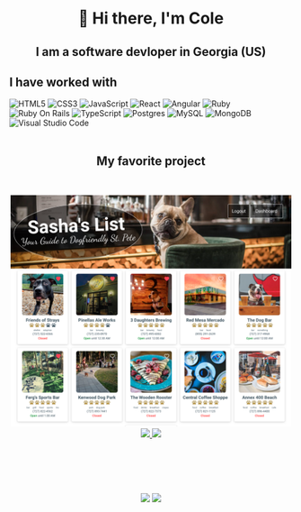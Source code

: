 
<p>
  <h1 align="center">👋 Hi there, I'm Cole</h1>
</p>

<p>
  <h2 align="center">I am a software devloper in Georgia (US)</h1>
</p>


## I have worked with
<img alt="HTML5" src="https://img.shields.io/badge/html5%20-%23E34F26.svg?&style=for-the-badge&logo=html5&logoColor=white"/> <img alt="CSS3" src="https://img.shields.io/badge/css3%20-%231572B6.svg?&style=for-the-badge&logo=css3&logoColor=white"/>   <img alt="JavaScript" src="https://img.shields.io/badge/javascript%20-%23323330.svg?&style=for-the-badge&logo=javascript&logoColor=%23F7DF1E"/> <img alt="React" src="https://img.shields.io/badge/react%20-%2320232a.svg?&style=for-the-badge&logo=react&logoColor=%2361DAFB"/> <img alt="Angular" src="https://img.shields.io/badge/Angular-DD0031?style=for-the-badge&logo=angular&logoColor=white"/> <img alt="Ruby" src="https://img.shields.io/badge/Ruby-CC342D?style=for-the-badge&logo=ruby&logoColor=white"/> <img alt="Ruby On Rails" src="https://img.shields.io/badge/Ruby_on_Rails-CC0000?style=for-the-badge&logo=ruby-on-rails&logoColor=whiteg"/> <img alt="TypeScript" src="https://img.shields.io/badge/typescript%20-%23007ACC.svg?&style=for-the-badge&logo=typescript&logoColor=white"/> <img alt="Postgres" src="https://img.shields.io/badge/PostgreSQL-316192?style=for-the-badge&logo=postgresql&logoColor=white"/> <img alt="MySQL" src="https://img.shields.io/badge/MySQL-00000F?style=for-the-badge&logo=mysql&logoColor=white"/> <img alt="MongoDB" src="https://img.shields.io/badge/MongDB-47A248?style=for-the-badge&logo=mongodb&logoColor=white"/> <img alt="Visual Studio Code" src="https://img.shields.io/badge/Visual%20Studio%20Code-0078d7.svg?&style=for-the-badge&logo=visual-studio-code&logoColor=white"/>
</br>
</br>

<p>  <h2 align="center">My favorite project</h2></p>
</br>
<p align="center">
  <img width="500" src="sashaslist-landing.png" /></br>
  <a href="https://github.com/colefortner/df-fe-ts-react">              
    <img width="500" src="https://github-readme-stats.vercel.app/api/pin/?username=colefortner&repo=df-fe-ts-react&theme=github_dark" />
  </a>
    <a href="https://github.com/colefortner/df-be-ts-node">              
    <img width="500" src="https://github-readme-stats.vercel.app/api/pin/?username=colefortner&repo=df-be-ts-node&theme=github_dark" />
  </a>
</p>
</br>
</br>

<!-- <p>  <h2 align="center">About me</h2></p>
</br>

- 🔭 I’m currently working on implementing a React frontend to my Dogfriendly app.
- 🌱 I’m currently learning React, CSS, A11y, Jest testing.
- 👯 I’m looking to collaborate on projects that help people or bring joy.
- 🤔 I’m looking for help with React, CSS and A11y.
- 💬 Ask me about what music I am listening to.
- 📫 How to reach me: colefortner@gmail.com
- 😄 Pronouns: He/They
- ⚡ Fun fact: I've been to over 100 concerts. 
 -->
<br/>
<br/>
<p align="center">
<img src="https://github-readme-stats.vercel.app/api?username=colefortner&show_icons=true&theme=github_dark" />
<img src="https://github-readme-stats.vercel.app/api/top-langs/?username=colefortner&theme=github_dark&layout=compact" />
</p>

